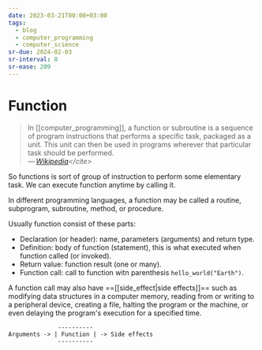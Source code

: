```yaml
---
date: 2023-03-21T00:00+03:00
tags:
  - blog
  - computer_programming
  - computer_science
sr-due: 2024-02-03
sr-interval: 8
sr-ease: 209
---
```


# Function

> In [[computer_programming]], a function or subroutine is a sequence of program
> instructions that performs a specific task, packaged as a unit. This unit can
> then be used in programs wherever that particular task should be performed.\
> — <cite>[Wikipedia](https://en.wikipedia.org/wiki/Function_\(computer_programming\))</cite>

So functions is sort of group of instruction to perform some elementary task. We
can execute function anytime by calling it.

In different programming languages, a function may be called a routine,
subprogram, subroutine, method, or procedure.

Usually function consist of these parts:
<br class="f">
- Declaration (or header): name, parameters (arguments) and return type.
- Definition: body of function (statement), this is what executed when function
  called (or invoked).
- Return value: function result (one or many).
- Function call: call to function witn parenthesis `hello_world("Earth")`.

A function call may also have ==[[side_effect|side effects]]== such as modifying
data structures in a computer memory, reading from or writing to a peripheral
device, creating a file, halting the program or the machine, or even delaying
the program's execution for a specified time.

                  ----------
    Arguments -> | Function | -> Side effects
                  ----------
